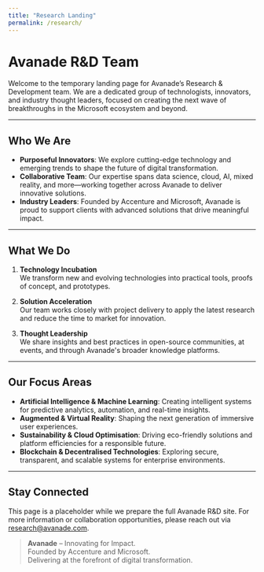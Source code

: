 ```yaml
---
title: "Research Landing"
permalink: /research/
---
```

# Avanade R&D Team

Welcome to the temporary landing page for Avanade’s Research & Development team. We are a dedicated group of technologists, innovators, and industry thought leaders, focused on creating the next wave of breakthroughs in the Microsoft ecosystem and beyond.

---

## Who We Are
- **Purposeful Innovators**: We explore cutting-edge technology and emerging trends to shape the future of digital transformation.
- **Collaborative Team**: Our expertise spans data science, cloud, AI, mixed reality, and more—working together across Avanade to deliver innovative solutions.
- **Industry Leaders**: Founded by Accenture and Microsoft, Avanade is proud to support clients with advanced solutions that drive meaningful impact.

---

## What We Do
1. **Technology Incubation**  
   We transform new and evolving technologies into practical tools, proofs of concept, and prototypes.

2. **Solution Acceleration**  
   Our team works closely with project delivery to apply the latest research and reduce the time to market for innovation.

3. **Thought Leadership**  
   We share insights and best practices in open-source communities, at events, and through Avanade's broader knowledge platforms.

---

## Our Focus Areas
- **Artificial Intelligence & Machine Learning**: Creating intelligent systems for predictive analytics, automation, and real-time insights.
- **Augmented & Virtual Reality**: Shaping the next generation of immersive user experiences.
- **Sustainability & Cloud Optimisation**: Driving eco-friendly solutions and platform efficiencies for a responsible future.
- **Blockchain & Decentralised Technologies**: Exploring secure, transparent, and scalable systems for enterprise environments.

---

## Stay Connected
This page is a placeholder while we prepare the full Avanade R&D site. For more information or collaboration opportunities, please reach out via [research@avanade.com](mailto:research@avanade.com).

> **Avanade** – Innovating for Impact.  
> Founded by Accenture and Microsoft.  
> Delivering at the forefront of digital transformation.
